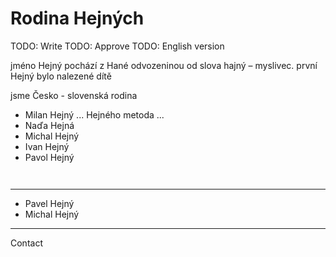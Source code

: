 # Rodina Hejných

TODO: Write
TODO: Approve
TODO: English version 



jméno Hejný pochází z Hané odvozeninou od slova hajný – myslivec. první Hejný bylo nalezené dítě

jsme Česko - slovenská rodina


- Milan Hejný ... Hejného metoda ...
- Naďa Hejná 
- Michal Hejný 
- Ivan Hejný 
- Pavol Hejný 

```mermaid


```


---


- Pavel Hejný 
- Michal Hejný 


---

Contact 

